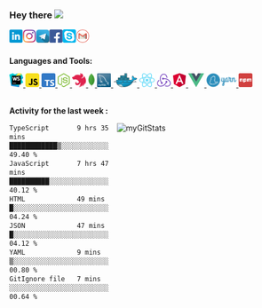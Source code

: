 
### Hey there <img src="https://media.giphy.com/media/hvRJCLFzcasrR4ia7z/giphy.gif" height="25">

<a href="https://www.linkedin.com/in/%D0%BC%D0%B0%D0%BA%D1%81%D0%B8%D0%BC-%D1%84%D0%B5%D0%B4%D0%B5%D0%BD%D0%BA%D0%BE-22a5781b9/">
  <img align="left" alt="Linkdin" width="24px" src="https://github.com/feden2906/icons/blob/main/linkedin.png" />
</a>
<a href="https://www.instagram.com/maksfedenko/">
  <img align="left" alt="Instagram" width="24px" src="https://github.com/feden2906/icons/blob/main/instagram.png" />
</a>
<a href="https://t.me/feden2906">
  <img align="left" alt="Telegram" width="24px" src="https://github.com/feden2906/icons/blob/main/telegram.png" />
</a>
<a href="https://www.facebook.com/MaksFedenko">
  <img align="left" alt="Facebook" width="24px" src="https://github.com/feden2906/icons/blob/main/facebook.png" />
</a>
<a href="#">
  <img title="feden2906" align="left" alt="Skype" width="24px" src="https://github.com/feden2906/icons/blob/main/skype.png" />
</a>
<a href="mailto:feden2906@gmail.com">
  <img align="left" alt="Mail" width="24px" src="https://github.com/feden2906/icons/blob/main/gmail.png" />
</a>

<br />
<br />

**Languages and Tools:**  

<a href="https://github.com/feden2906/icons/blob/main/skils/WebStorm.png">
  <img height="25" title="WebStorm" src="https://github.com/feden2906/icons/blob/main/skils/WebStorm.png">
</a>
<!-- <a href="https://github.com/feden2906/icons/blob/main/skils/VisualStudioCode.png">
  <img height="25" title="VSC" src="https://github.com/feden2906/icons/blob/main/skils/VisualStudioCode.png">
</a> -->
<a href="https://github.com/feden2906/icons/blob/main/skils/JavaScript.png">
  <img height="25" title="JavaScript" src="https://github.com/feden2906/icons/blob/main/skils/JavaScript.png">
</a>
<a href="https://github.com/feden2906/icons/blob/main/skils/TypeScript.png">
  <img height="25" title="TypeScript" src="https://github.com/feden2906/icons/blob/main/skils/TypeScript.png">
</a>
<a href="https://github.com/feden2906/icons/blob/main/skils/NodeJS.png">
  <img height="25" title="NodeJs" src="https://github.com/feden2906/icons/blob/main/skils/NodeJS.png">
</a>
<a href="https://github.com/feden2906/icons/blob/main/skils/NodeJS.png">
  <img height="25" title="NestJs" src="https://github.com/feden2906/icons/blob/main/skils/nestjs.png">
</a>
<a href="https://github.com/feden2906/icons/blob/main/skils/MongoDB.png">
  <img height="25" title="MongoDB" src="https://github.com/feden2906/icons/blob/main/skils/MongoDB.png">
</a>
<a href="https://github.com/feden2906/icons/blob/main/skils/MySQL.png">
  <img height="25" title="MySQL" src="https://github.com/feden2906/icons/blob/main/skils/MySQL.png">
</a>
<a href="https://github.com/feden2906/icons/blob/main/skils/docker.png">
  <img height="25" title="Docker" src="https://github.com/feden2906/icons/blob/main/skils/docker.png">
</a>
<a href="https://github.com/feden2906/icons/blob/main/skils/React.png">
  <img height="25" title="React" src="https://github.com/feden2906/icons/blob/main/skils/React.png">
</a>
<a href="https://github.com/feden2906/icons/blob/main/skils/Redux.png">
  <img height="25" title="Redux" src="https://github.com/feden2906/icons/blob/main/skils/Redux.png">
</a>
<a href="https://github.com/feden2906/icons/blob/main/skils/Angular.png">
  <img height="25" title="Angular" src="https://github.com/feden2906/icons/blob/main/skils/Angular.png">
</a>
<a href="https://github.com/feden2906/icons/blob/main/skils/Vue.png">
  <img height="25" title="Vue" src="https://github.com/feden2906/icons/blob/main/skils/Vue.png">
</a>
<a href="https://github.com/feden2906/icons/blob/main/skils/yarn.png">
  <img height="25" title="yarn" src="https://github.com/feden2906/icons/blob/main/skils/yarn.png">
</a>
<a href="https://github.com/feden2906/icons/blob/main/skils/npm.png">
  <img height="25" title="npm" src="https://github.com/feden2906/icons/blob/main/skils/npm.png">
</a>

<br />
<br />

**Activity for the last week :**

<div> 
  <img align="right" width="310px" src="https://github-readme-stats.vercel.app/api?username=feden2906&show_icons=true" alt="myGitStats" > 
</div>


<!--START_SECTION:waka-->

```text
TypeScript       9 hrs 35 mins   ████████████▒░░░░░░░░░░░░   49.40 %
JavaScript       7 hrs 47 mins   ██████████░░░░░░░░░░░░░░░   40.12 %
HTML             49 mins         █░░░░░░░░░░░░░░░░░░░░░░░░   04.24 %
JSON             47 mins         █░░░░░░░░░░░░░░░░░░░░░░░░   04.12 %
YAML             9 mins          ▒░░░░░░░░░░░░░░░░░░░░░░░░   00.80 %
GitIgnore file   7 mins          ░░░░░░░░░░░░░░░░░░░░░░░░░   00.64 %
```

<!--END_SECTION:waka-->
